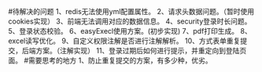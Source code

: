 #待解决的问题
    1、redis无法使用yml配置属性。
    2、请求头数据问题。（暂时使用cookies实现）
    3、前端无法调用对应的数据信息。
    4、security登录时长问题。
    5、登录状态校验。
    6、easyExecl使用方案。(初步实现)
    7、pdf打印生成。
    8、excel读写优化。
    9、自定义权限注解是否进行注解解析。
    10、方式表单重复提交，后端方案。（注解实现）
    11、登录过期后如何进行提示，并重定向到登陆页面。
 #需要思考的地方
    1、防止重复提交的方案，有多少种，优劣。